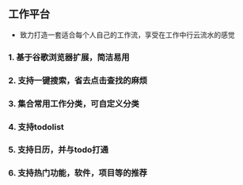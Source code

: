 ## 工作平台
  - 致力打造一套适合每个人自己的工作流，享受在工作中行云流水的感觉

### 1. 基于谷歌浏览器扩展，简洁易用

### 2. 支持一键搜索，省去点击查找的麻烦

### 3. 集合常用工作分类，可自定义分类

### 4. 支持todolist

### 5. 支持日历，并与todo打通

### 6. 支持热门功能，软件，项目等的推荐

